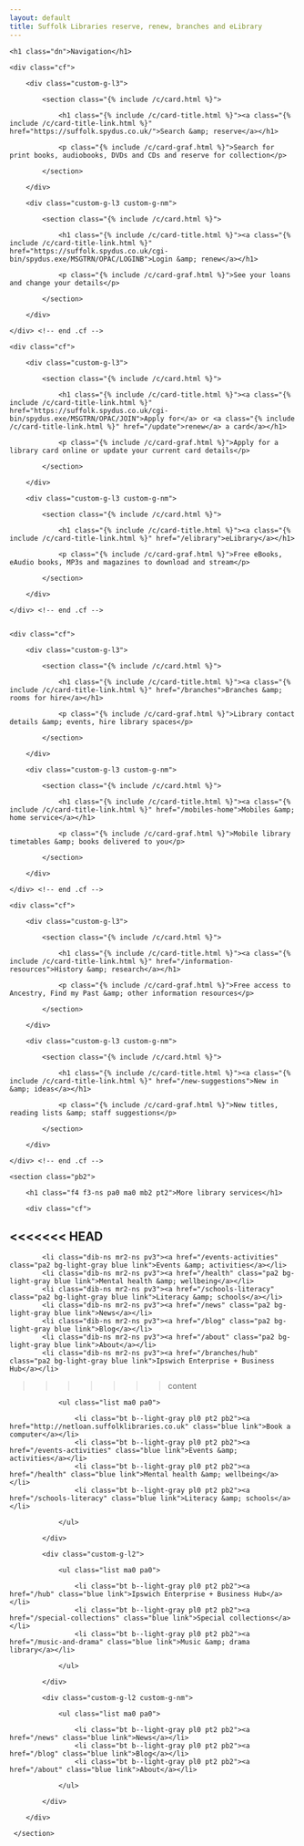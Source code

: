 ```yaml
---
layout: default
title: Suffolk Libraries reserve, renew, branches and eLibrary
---
```


<nav id="nav" class="mb2">

    <h1 class="dn">Navigation</h1>

    <div class="cf">

        <div class="custom-g-l3">

            <section class="{% include /c/card.html %}">

                <h1 class="{% include /c/card-title.html %}"><a class="{% include /c/card-title-link.html %}" href="https://suffolk.spydus.co.uk/">Search &amp; reserve</a></h1>

                <p class="{% include /c/card-graf.html %}">Search for print books, audiobooks, DVDs and CDs and reserve for collection</p>

            </section>

        </div>

        <div class="custom-g-l3 custom-g-nm">

            <section class="{% include /c/card.html %}">

                <h1 class="{% include /c/card-title.html %}"><a class="{% include /c/card-title-link.html %}" href="https://suffolk.spydus.co.uk/cgi-bin/spydus.exe/MSGTRN/OPAC/LOGINB">Login &amp; renew</a></h1>

                <p class="{% include /c/card-graf.html %}">See your loans and change your details</p>

            </section>

        </div>

    </div> <!-- end .cf -->

    <div class="cf">

        <div class="custom-g-l3">

            <section class="{% include /c/card.html %}">

                <h1 class="{% include /c/card-title.html %}"><a class="{% include /c/card-title-link.html %}" href="https://suffolk.spydus.co.uk/cgi-bin/spydus.exe/MSGTRN/OPAC/JOIN">Apply for</a> or <a class="{% include /c/card-title-link.html %}" href="/update">renew</a> a card</a></h1>

                <p class="{% include /c/card-graf.html %}">Apply for a library card online or update your current card details</p>

            </section>

        </div>

        <div class="custom-g-l3 custom-g-nm">

            <section class="{% include /c/card.html %}">

                <h1 class="{% include /c/card-title.html %}"><a class="{% include /c/card-title-link.html %}" href="/elibrary">eLibrary</a></h1>

                <p class="{% include /c/card-graf.html %}">Free eBooks, eAudio books, MP3s and magazines to download and stream</p>

            </section>

        </div>

    </div> <!-- end .cf -->


    <div class="cf">

        <div class="custom-g-l3">

            <section class="{% include /c/card.html %}">

                <h1 class="{% include /c/card-title.html %}"><a class="{% include /c/card-title-link.html %}" href="/branches">Branches &amp; rooms for hire</a></h1>

                <p class="{% include /c/card-graf.html %}">Library contact details &amp; events, hire library spaces</p>

            </section>

        </div>

        <div class="custom-g-l3 custom-g-nm">

            <section class="{% include /c/card.html %}">

                <h1 class="{% include /c/card-title.html %}"><a class="{% include /c/card-title-link.html %}" href="/mobiles-home">Mobiles &amp; home service</a></h1>

                <p class="{% include /c/card-graf.html %}">Mobile library timetables &amp; books delivered to you</p>

            </section>

        </div>

    </div> <!-- end .cf -->

    <div class="cf">

        <div class="custom-g-l3">

            <section class="{% include /c/card.html %}">

                <h1 class="{% include /c/card-title.html %}"><a class="{% include /c/card-title-link.html %}" href="/information-resources">History &amp; research</a></h1>

                <p class="{% include /c/card-graf.html %}">Free access to Ancestry, Find my Past &amp; other information resources</p>

            </section>

        </div>

        <div class="custom-g-l3 custom-g-nm">

            <section class="{% include /c/card.html %}">

                <h1 class="{% include /c/card-title.html %}"><a class="{% include /c/card-title-link.html %}" href="/new-suggestions">New in &amp; ideas</a></h1>

                <p class="{% include /c/card-graf.html %}">New titles, reading lists &amp; staff suggestions</p>

            </section>

        </div>

    </div> <!-- end .cf -->

    <section class="pb2">

        <h1 class="f4 f3-ns pa0 ma0 mb2 pt2">More library services</h1>

        <div class="cf">

<<<<<<< HEAD
            <div class="custom-g-l2">
=======
            <li class="dib-ns mr2-ns pv3"><a href="/events-activities" class="pa2 bg-light-gray blue link">Events &amp; activities</a></li>
            <li class="dib-ns mr2-ns pv3"><a href="/health" class="pa2 bg-light-gray blue link">Mental health &amp; wellbeing</a></li>
            <li class="dib-ns mr2-ns pv3"><a href="/schools-literacy" class="pa2 bg-light-gray blue link">Literacy &amp; schools</a></li>
            <li class="dib-ns mr2-ns pv3"><a href="/news" class="pa2 bg-light-gray blue link">News</a></li>
            <li class="dib-ns mr2-ns pv3"><a href="/blog" class="pa2 bg-light-gray blue link">Blog</a></li>
            <li class="dib-ns mr2-ns pv3"><a href="/about" class="pa2 bg-light-gray blue link">About</a></li>
            <li class="dib-ns mr2-ns pv3"><a href="/branches/hub" class="pa2 bg-light-gray blue link">Ipswich Enterprise + Business Hub</a></li>
>>>>>>> content

                <ul class="list ma0 pa0">

                    <li class="bt b--light-gray pl0 pt2 pb2"><a href="http://netloan.suffolklibraries.co.uk" class="blue link">Book a computer</a></li>
                    <li class="bt b--light-gray pl0 pt2 pb2"><a href="/events-activities" class="blue link">Events &amp; activities</a></li>
                    <li class="bt b--light-gray pl0 pt2 pb2"><a href="/health" class="blue link">Mental health &amp; wellbeing</a></li>
                    <li class="bt b--light-gray pl0 pt2 pb2"><a href="/schools-literacy" class="blue link">Literacy &amp; schools</a></li>

                </ul>

            </div>

            <div class="custom-g-l2">

                <ul class="list ma0 pa0">

                    <li class="bt b--light-gray pl0 pt2 pb2"><a href="/hub" class="blue link">Ipswich Enterprise + Business Hub</a></li>
                    <li class="bt b--light-gray pl0 pt2 pb2"><a href="/special-collections" class="blue link">Special collections</a></li>
                    <li class="bt b--light-gray pl0 pt2 pb2"><a href="/music-and-drama" class="blue link">Music &amp; drama library</a></li>

                </ul>

            </div>

            <div class="custom-g-l2 custom-g-nm">

                <ul class="list ma0 pa0">

                    <li class="bt b--light-gray pl0 pt2 pb2"><a href="/news" class="blue link">News</a></li>
                    <li class="bt b--light-gray pl0 pt2 pb2"><a href="/blog" class="blue link">Blog</a></li>
                    <li class="bt b--light-gray pl0 pt2 pb2"><a href="/about" class="blue link">About</a></li>

                </ul>

            </div>

        </div>

     </section>

</nav>
